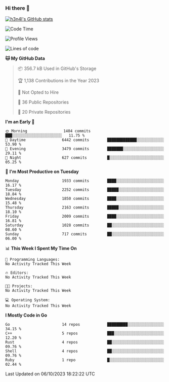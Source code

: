 ### Hi there 👋

[![h3n4l's GitHub stats](https://github-readme-stats.vercel.app/api?username=h3n4l&count_private=true&show_icons=true&theme=radical)](https://github.com/h3n4l/github-readme-stats)

<!--START_SECTION:waka-->
![Code Time](http://img.shields.io/badge/Code%20Time-1%2C590%20hrs%2040%20mins-blue)

![Profile Views](http://img.shields.io/badge/Profile%20Views-0-blue)

![Lines of code](https://img.shields.io/badge/From%20Hello%20World%20I%27ve%20Written-3.3%20million%20lines%20of%20code-blue)

**🐱 My GitHub Data** 

> 📦 356.7 kB Used in GitHub's Storage 
 > 
> 🏆 1,138 Contributions in the Year 2023
 > 
> 🚫 Not Opted to Hire
 > 
> 📜 36 Public Repositories 
 > 
> 🔑 20 Private Repositories 
 > 
**I'm an Early 🐤** 

```text
🌞 Morning                1404 commits        ███░░░░░░░░░░░░░░░░░░░░░░   11.75 % 
🌆 Daytime                6442 commits        █████████████░░░░░░░░░░░░   53.90 % 
🌃 Evening                3479 commits        ███████░░░░░░░░░░░░░░░░░░   29.11 % 
🌙 Night                  627 commits         █░░░░░░░░░░░░░░░░░░░░░░░░   05.25 % 
```
📅 **I'm Most Productive on Tuesday** 

```text
Monday                   1933 commits        ████░░░░░░░░░░░░░░░░░░░░░   16.17 % 
Tuesday                  2252 commits        █████░░░░░░░░░░░░░░░░░░░░   18.84 % 
Wednesday                1850 commits        ████░░░░░░░░░░░░░░░░░░░░░   15.48 % 
Thursday                 2163 commits        █████░░░░░░░░░░░░░░░░░░░░   18.10 % 
Friday                   2009 commits        ████░░░░░░░░░░░░░░░░░░░░░   16.81 % 
Saturday                 1028 commits        ██░░░░░░░░░░░░░░░░░░░░░░░   08.60 % 
Sunday                   717 commits         ██░░░░░░░░░░░░░░░░░░░░░░░   06.00 % 
```


📊 **This Week I Spent My Time On** 

```text
💬 Programming Languages: 
No Activity Tracked This Week

🔥 Editors: 
No Activity Tracked This Week

🐱‍💻 Projects: 
No Activity Tracked This Week

💻 Operating System: 
No Activity Tracked This Week
```

**I Mostly Code in Go** 

```text
Go                       14 repos            █████████░░░░░░░░░░░░░░░░   34.15 % 
C++                      5 repos             ███░░░░░░░░░░░░░░░░░░░░░░   12.20 % 
Rust                     4 repos             ██░░░░░░░░░░░░░░░░░░░░░░░   09.76 % 
Shell                    4 repos             ██░░░░░░░░░░░░░░░░░░░░░░░   09.76 % 
Ruby                     1 repo              █░░░░░░░░░░░░░░░░░░░░░░░░   02.44 % 
```




 Last Updated on 06/10/2023 18:22:22 UTC
<!--END_SECTION:waka-->


